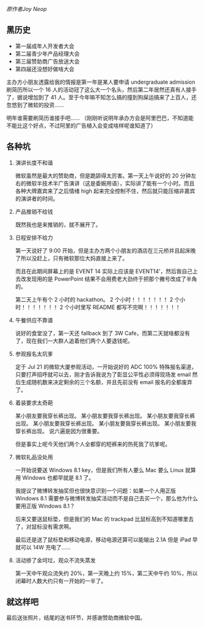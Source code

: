 *原作者Joy Neop*


## 黑历史

- 第一届成年人开发者大会
- 第二届青少年产品经理大会
- 第三届赞助商广告放送大会
- 第四届还没想好做啥大会

主办方小朋友透露给我的情报是第一年是某人要申请 undergraduate admission 刷简历所以一个 16 人的活动冠了这么大一个名头，然后第二年居然还真有人接手了，据说增加到了 41 人。至于今年嘛不知怎么搞的撞到狗屎运搞来了上百人，还忽悠到了微软的投资……

明年谁需要刷简历谁接手吧…… （刚刚听说明年承办方会是阿里巴巴，不知道能不能比这个好点，不过阿里的广告植入会变成啥样呢谁知道了）


## 各种坑

1. 演讲长度不和谐

	微软虽然是最大的赞助商，但是跪舔得太厉害。第一天上午说好的 20 分钟左右的微软半技术半广告演讲（这是委婉用语），实际讲了能有一个小时。而且各种大牌嘉宾来了之后情绪 high 起来完全控制不住，然后就只能压缩非嘉宾的演讲者的时间。

2. 产品推销不给钱

	既然我也是来推销的，就不展开了。

3. 日程安排不给力

	第一天说好了 9:00 开始，但是主办方两个小朋友的酒店在三元桥并且起床晚了所以没赶上，只有微软那位大妈直接上来了。

	而且在此期间屏幕上的是 EVENT 14 实际上应该是 EVENT14'，然后我自己上去改发现用的是 PowerPoint 结果不会用费老大劲终于把那个撇号改成了半角的。

	第二天上午有个 2 小时的 hackathon。
	2 个小时！！！！！！！
	2 个小时！！！！！！！
	2 个小时里写 README 都写不完啊！！！！！！！

4. 午餐供应不靠谱

	说好的食堂没了，第一天还 fallback 到了 3W Cafe，而第二天就啥都没有了，现在我们一大群人追着他们两个人要退钱呢。

5. 参观报名太坑爹

	定于 Jul 21 的微软大厦参观活动，一开始说好的 ADC 100% 特殊报名渠道，只要打声招呼就可以去，刚才告诉我说为了彰显公平性必须得现场发 email 然后生成随机数来决定剩余的三个名额，并且先前没有 email 报名的全都废弃了。

6. 着装要求太奇葩

	某小朋友要我穿长裤出现。
	某小朋友要我穿长裤出现。
	某小朋友要我穿长裤出现。
	某小朋友要我穿长裤出现。
	某小朋友要我穿长裤出现。
	某小朋友要我穿长裤出现。
	说六遍是因为很重要。

	但是事实上呢今天他们两个人全都穿的短裤来的热死我了坑爹呢。

7. 微软礼品没处用

	一开始说要送 Windows 8.1 key，但是我们所有人要么 Mac 要么 Linux 就算用 Windows 也都早就是 8.1 了。

	我提议了微博转发抽奖但也很快意识到一个问题：如果一个人用正版 Windows 8.1 需要参与微博转发抽奖活动而不是自己去买一个，那么他为什么要用正版 Windows 8.1？

	后来又要送鼠标垫，但是我们的 Mac 的 trackpad 比鼠标高到不知道哪里去了，对鼠标没有需求啊。

	最后还是送了鼠标垫和移动电源，移动电源还算可以能输出 2.1A 但是 iPad 早就可以 14W 充电了……

8. 活动掺了金坷垃，观众不流失蒸发

	第一天中午观众流失约 20%，第一天晚上约 15%，第二天中午约 10%，所以闭幕时人数大约只有一开始的一半了。


## 就这样吧

最后送张照片，结尾的送书环节，并感谢赞助商微软中国。


